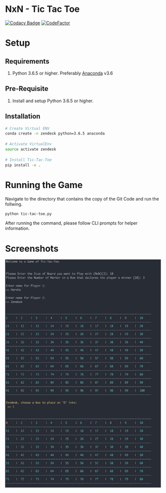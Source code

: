 # NxN - Tic Tac Toe

[![Codacy Badge](https://api.codacy.com/project/badge/Grade/99cfe78905894642a43cd9d8f75a5b82)](https://www.codacy.com/app/harsha2k4/nxn-tic-tac-toe?utm_source=github.com&amp;utm_medium=referral&amp;utm_content=harshanarayana/nxn-tic-tac-toe&amp;utm_campaign=Badge_Grade)
[![CodeFactor](https://www.codefactor.io/repository/github/harshanarayana/nxn-tic-tac-toe/badge)](https://www.codefactor.io/repository/github/harshanarayana/nxn-tic-tac-toe)

# Setup
## Requirements
1. Python 3.6.5 or higher. Preferably [Anaconda](https://www.anaconda.com/download/) v3.6

## Pre-Requisite
1. Install and setup Python 3.6.5 or higher.


## Installation
```bash
# Create Virtual ENV
conda create -n zendesk python=3.6.5 anaconda

# Activate VirtualEnv
source activate zendesk

# Install Tic-Tac-Toe
pip install -e .
```

# Running the Game
Navigate to the directory that contains the copy of the Git Code and run the follwing. 

```bash
python tic-tac-toe.py
``` 

After running the command, please follow CLI prompts for helper information.

# Screenshots

![screenshot](./img/Startup.png)